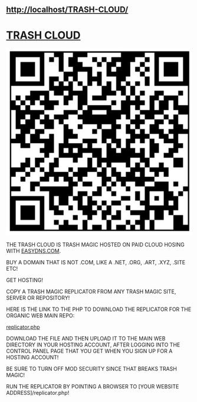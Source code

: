 ## [http://localhost/TRASH-CLOUD/](http://localhost/TRASH-CLOUD/)

# [TRASH CLOUD](https://github.com/LafeLabs/TRASH-CLOUD/)

![](qrcode.png)

THE TRASH CLOUD IS TRASH MAGIC HOSTED ON PAID CLOUD HOSING WITH [EASYDNS.COM](https://easydns.com/).

BUY A DOMAIN THAT IS NOT .COM, LIKE A .NET, .ORG, .ART, .XYZ, .SITE ETC!

GET HOSTING!

COPY A TRASH MAGIC REPLICATOR FROM ANY TRASH MAGIC SITE, SERVER OR REPOSITORY!

HERE IS THE LINK TO THE PHP TO DOWNLOAD THE REPLICATOR FOR THE ORGANIC WEB MAIN REPO:

[replicator.php](https://github.com/LafeLabs/ORGANIC-WEB/blob/1a35c22ee1ce2ef7b31c6129013a6928081a61d8/replicator.php)

DOWNLOAD THE FILE AND THEN UPLOAD IT TO THE MAIN WEB DIRECTORY IN YOUR HOSTING ACCOUNT, AFTER LOGGING INTO THE CONTROL PANEL PAGE THAT YOU GET WHEN YOU SIGN UP FOR A HOSTING ACCOUNT!

BE SURE TO TURN OFF  MOD SECURITY SINCE THAT BREAKS TRASH MAGIC!

RUN THE REPLICATOR BY POINTING A BROWSER TO [YOUR WEBSITE ADDRESS]/replicator.php!
